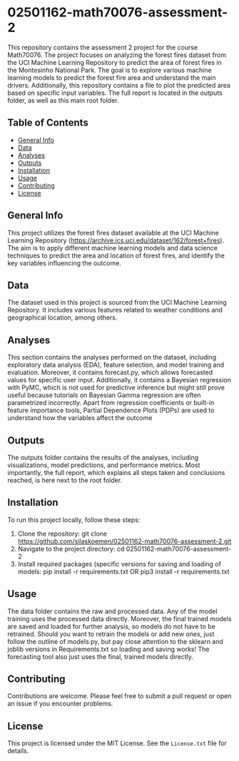 # 02501162-math70076-assessment-2

This repository contains the assessment 2 project for the course Math70076. The project focuses on analyzing the forest fires dataset from the UCI Machine Learning Repository to predict the area of forest fires in the Montesinho National Park. The goal is to explore various machine learning models to predict the forest fire area and understand the main drivers. Additionally, this repository contains a file to plot the predicted area based on specific input variables. The full report is located in the outputs folder, as well as this main root folder.

## Table of Contents

- [General Info](#general-info)
- [Data](#data)
- [Analyses](#analyses)
- [Outputs](#outputs)
- [Installation](#installation)
- [Usage](#usage)
- [Contributing](#contributing)
- [License](#license)

## General Info

This project utilizes the forest fires dataset available at the UCI Machine Learning Repository (https://archive.ics.uci.edu/dataset/162/forest+fires). The aim is to apply different machine learning models and data science techniques to predict the area and location of forest fires, and identify the key variables influencing the outcome.

## Data

The dataset used in this project is sourced from the UCI Machine Learning Repository. It includes various features related to weather conditions and geographical location, among others.

## Analyses

This section contains the analyses performed on the dataset, including exploratory data analysis (EDA), feature selection, and model training and evaluation. Moreover, it contains forecast.py, which allows forecasted values for specific user input. Additionally, it contains a Bayesian regression with PyMC, which is not used for predictive inference but might still prove useful because tutorials on Bayesian Gamma regression are often parametrized incorrectly. Apart from regression coefficients or built-in feature importance tools, Partial Dependence Plots (PDPs) are used to understand how the variables affect the outcome

## Outputs

The outputs folder contains the results of the analyses, including visualizations, model predictions, and performance metrics. Most importantly, the full report, which explains all steps taken and conclusions reached, is here next to the root folder.

## Installation

To run this project locally, follow these steps:

1. Clone the repository: git clone https://github.com/silaskoemen/02501162-math70076-assessment-2.git
2. Navigate to the project directory: cd 02501162-math70076-assessment-2
3. Install required packages (specific versions for saving and loading of models: pip install -r requirements.txt OR pip3 install -r requirements.txt

## Usage

The data folder contains the raw and processed data. Any of the model training uses the processed data directly. Moreover, the final trained models are saved and loaded for further analysis, so models do not have to be retrained. Should you want to retrain the models or add new ones, just follow the outline of models.py, but pay close attention to the sklearn and joblib versions in Requirements.txt so loading and saving works! The forecasting tool also just uses the final, trained models directly.

## Contributing

Contributions are welcome. Please feel free to submit a pull request or open an issue if you encounter problems.

## License

This project is licensed under the MIT License. See the `License.txt` file for details.
      
